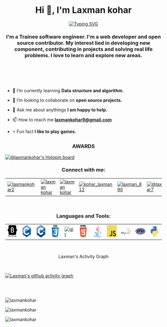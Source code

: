 <head><meta name="google-site-verification" content="fvbF-FZlPShxN7nEHvjd7x5IUIYk1T80M0aIYoqAuXA" /></head>
<h1 align="center">Hi 👋, I'm Laxman kohar</h1>

<p align = "center"><a href="https://git.io/typing-svg"><img src="https://readme-typing-svg.demolab.com?font=Fira+Code&size=30&duration=6000&pause=1000&color=D9393B&width=500&lines=Trainee+Software+Engineer;Always+learn+new+things;Open+Source+Enthusiast" alt="Typing SVG" /></a></p>

<h3 align="center">I'm a Trainee software engineer. I'm a web developer and open source contributor. My interest lied in developing new component, contributing in projects and solving real life problems. I love to learn and explore new areas.</h3><br>

<!-- ![Gradient Business Digital Marketing Linkedln Banner](https://user-images.githubusercontent.com/73365025/200837005-e3b5b1a1-e94d-4d01-89b1-24fb51c5caae.png) -->

<p></p><br><br>

[//]: <> (<a href="url"><img src="https://user-images.githubusercontent.com/73365025/194130136-706d0504-0fcc-4c9a-9fb7-0d627eb6aa1f.jpg" align="right" height="300" width="300" ></a>)

<!-- (<p align="center"> <a href="https://github.com/ryo-ma/github-profile-trophy"><img src=https://github-profile-trophy.vercel.app/?username=laxmankohar&column=7&theme=radical&margin-h=15&margin-w=15 alt="laxmankohar" /></a> </p><br> -->


<!-- <p align="center"> <a href="https://twitter.com/laxmankohar2" target="blank"><img src="https://img.shields.io/twitter/follow/laxmankohar2?logo=twitter&style=for-the-badge" alt="laxmankohar2" /></a> </p><br> -->

<!-- ![](https://komarev.com/ghpvc/?username=laxmankohar&label=PROFILE+VIEWS) -->


- 🌱 I’m currently learning **Data structure and algorithm.**

- 👯 I’m looking to collaborate on **open source projects.**

- 💬 Ask me about anythings **I am happy to help.**

- 📫 How to reach me **laxmankohar9@gmail.com**

- ⚡ Fun fact **I like to play games.**

<h3 align= "center">AWARDS</h3>


[![@laxmankohar's Holopin board](https://holopin.me/laxmankohar)](https://holopin.io/@laxmankohar)

<h3 align="center">Connect with me:</h3>


<p align="center">

<table align = "center">
    <tr>
        <td><a href="https://twitter.com/laxmankohar2" target="blank"><img align="center" src="https://raw.githubusercontent.com/rahuldkjain/github-profile-readme-generator/master/src/images/icons/Social/twitter.svg" alt="laxmankohar2" height="40" width="40" /></a></td><td><a href="https://linkedin.com/in/laxman-kohar-a85a9a195" target="blank"><img align="center" src="https://raw.githubusercontent.com/rahuldkjain/github-profile-readme-generator/master/src/images/icons/Social/linked-in-alt.svg" alt="laxman kohar" height="40" width="40"/></a></td><td><a href="https://fb.com/laxman.kohar.92" target="blank"><img align="center" src="https://raw.githubusercontent.com/rahuldkjain/github-profile-readme-generator/master/src/images/icons/Social/facebook.svg" alt="laxman kohar"height="40" width="40" /></a></td><td><a href="https://instagram.com/kohar_laxman12" target="blank"><img align="center" src="https://raw.githubusercontent.com/rahuldkjain/github-profile-readme-generator/master/src/images/icons/Social/instagram.svg" alt="kohar_laxman12" height="40" width="40"/></a></td><td><a href="https://www.codechef.com/users/laxman_890" target="blank"><img align="center" src="https://cdn.jsdelivr.net/npm/simple-icons@3.1.0/icons/codechef.svg" alt="laxman_890" height="40" width="40" /></a></td><td><a href="https://www.hackerrank.com/laxmankohar7" target="blank"><img align="center" src="https://raw.githubusercontent.com/rahuldkjain/github-profile-readme-generator/master/src/images/icons/Social/hackerrank.svg" alt="@laxmankohar7" height="40" width="40" /></a></td><td><a href="https://www.leetcode.com/laxmankohar" target="blank"><img align="center" src="https://raw.githubusercontent.com/rahuldkjain/github-profile-readme-generator/master/src/images/icons/Social/leet-code.svg" alt="laxmankohar" height="40" width="40" /></a></td>
    </tr>
</table>
</p><br>


<h3 align="center">Languages and Tools:</h3>


<p align="center"> 

<table align="center">
    <tr>
        <td><a href="https://getbootstrap.com" target="_blank"> <img src="https://raw.githubusercontent.com/devicons/devicon/master/icons/bootstrap/bootstrap-plain-wordmark.svg" alt="bootstrap" height="40" width="40"/></td><td></a> <a href="https://www.cprogramming.com/" target="_blank"> <img src="https://raw.githubusercontent.com/devicons/devicon/master/icons/c/c-original.svg" alt="c" height="40" width="40"/> </a></td><td><a href="https://www.w3schools.com/cpp/" target="_blank"> <img src="https://raw.githubusercontent.com/devicons/devicon/master/icons/cplusplus/cplusplus-original.svg" alt="cplusplus" height="40" width="40"/> </a></td><td> <a href="https://www.w3schools.com/css/" target="_blank"> <img src="https://raw.githubusercontent.com/devicons/devicon/master/icons/css3/css3-original-wordmark.svg" alt="css3" height="40" width="40"/> </a> </td><td><a href="https://git-scm.com/" target="_blank"> <img src="https://www.vectorlogo.zone/logos/git-scm/git-scm-icon.svg" alt="git" height="40" width="40"/> </a> </td><td><a href="https://www.w3.org/html/" target="_blank"> <img src="https://raw.githubusercontent.com/devicons/devicon/master/icons/html5/html5-original-wordmark.svg" alt="html5"height="40" width="40"/> </a></td><td> <a href="https://www.java.com" target="_blank"> <img src="https://raw.githubusercontent.com/devicons/devicon/master/icons/java/java-original.svg" alt="java" height="40" width="40" /> </a></td><td><a href="https://developer.mozilla.org/en-US/docs/Web/JavaScript" target="_blank"> <img src="https://raw.githubusercontent.com/devicons/devicon/master/icons/javascript/javascript-original.svg" alt="javascript"height="40" width="40"/> </a> </td><td><a href="https://www.mysql.com/" target="_blank"> <img src="https://raw.githubusercontent.com/devicons/devicon/master/icons/mysql/mysql-original-wordmark.svg" alt="mysql" height="40" width="40" /> </a></td><td> <a href="https://www.php.net" target="_blank"> <img src="https://raw.githubusercontent.com/devicons/devicon/master/icons/php/php-original.svg" alt="php"height="40" width="40"/> </a> </td><td><a href="https://www.python.org" target="_blank"> <img src="https://raw.githubusercontent.com/devicons/devicon/master/icons/python/python-original.svg" alt="python" height="40" width="40" /> </a></td>
    </tr>
</table>
 </p><br>
 
 <p align = "center"> Laxman's Activity Graph</p><br>

[![Laxman's github activity graph](https://github-readme-activity-graph.vercel.app/graph?username=Laxmankohar&theme=dracula)](https://github.com/Laxmankohar/github-readme-activity-graph)
<p></p><br><br>

<p><img align="left" src="https://github-readme-stats.vercel.app/api/top-langs?username=laxmankohar&show_icons=true&locale=en&layout=compact" alt="laxmankohar" /></p><br><p><img align="left" src="https://github-readme-stats.vercel.app/api?username=laxmankohar&show_icons=true&locale=en" alt="laxmankohar" /></p><br><p><img align="left" src="https://github-readme-streak-stats.herokuapp.com/?user=laxmankohar&" alt="laxmankohar" /></p>



